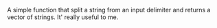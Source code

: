 A simple function that split a string from an input delimiter and returns a vector of strings.
It' really useful to me.
